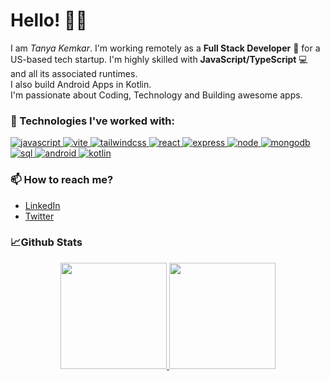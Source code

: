 # Hello! 👋👋

I am _Tanya Kemkar_. I'm working remotely as a **Full Stack Developer** 🚀 for a US-based tech startup. I'm highly skilled with **JavaScript/TypeScript** 💻 and all its associated runtimes. <br/> I also build Android Apps in Kotlin. <br/> I'm passionate about Coding, Technology and Building awesome apps. 


### 🌟 Technologies I've worked with:
 <td>

  [ ![javascript][javascript-badge] ][javascript-link]
  [ ![vite][vite-badge] ][vite-link]
  [ ![tailwindcss][tailwind-css-badge] ][tailwind-css-link]
  [ ![react][react-badge] ][react-link]
  [ ![express][express-badge] ][express-link]
  [ ![node][node-badge] ][node-link]
  [ ![mongodb][mongodb-badge] ][mongodb-link]
  [ ![sql][sql-badge] ][sql-link]
  [ ![android][android-badge] ][android-link]
  [ ![kotlin][kotlin-badge] ][kotlin-link]

</td>

### 📫 How to reach me?

- [LinkedIn](https://www.linkedin.com/in/tanyakemkar/)
- [Twitter](https://twitter.com/kemkartanya)


### 📈Github Stats
<p align="center">
<a href="https://github.com/kemkartanya">
  <img height="170em" src="https://github-readme-stats-eight-theta.vercel.app/api?username=kemkartanya&show_icons=true&theme=algolia&include_all_commits=true&count_private=true"/>
  <img height="170em" src="https://github-readme-stats-eight-theta.vercel.app/api/top-langs/?username=kemkartanya&layout=compact&langs_count=8&theme=algolia"/>
</a>
</p>

<!-- TypeScript -->

[typescript-link]: https://typescriptlang.org/
[typescript-badge]: https://img.shields.io/badge/TypeScript-3178C6?logoColor=FFF&logo=typescript

<!-- JavaScript -->

[javascript-link]: [https://javascriptlang.org/](https://developer.mozilla.org/en-US/docs/Web/JavaScript)
[javascript-badge]: https://img.shields.io/badge/JavaScript-3178C6?logoColor=FFF&logo=javascript

<!-- Vite -->

[vite-link]: https://vitejs.dev/
[vite-badge]: https://img.shields.io/badge/Vite-B73BFE?logoColor=FFD62E&logo=vite

<!-- Next.js -->

[next.js-link]: https://nextjs.org/
[next.js-badge]: https://img.shields.io/badge/Next.js-000?logoColor=FFF&logo=next.js

<!-- React -->

[react-link]: https://reactjs.org/
[react-badge]: https://img.shields.io/badge/React.js-00D8FF?logoColor=20232A&logo=react


<!-- Tailwind CSS -->

[tailwind-css-link]: https://tailwindcss.com/
[tailwind-css-badge]: https://img.shields.io/badge/Tailwind_CSS-38BDF8?&logoColor=FFF&logo=tailwind-css

<!-- MongoDB -->

[mongodb-link]: https://mongodb.org/
[mongodb-badge]: https://img.shields.io/badge/mongodb-00D8FF?logoColor=008000&logo=mongodb

<!-- SQL -->

[sql-link]: https://sql.org/
[sql-badge]: https://img.shields.io/badge/sql-00D8FF?logoColor=20232A&logo=sql

<!-- Express.js -->

[express-link]: https://expressjs.org/
[express-badge]: https://img.shields.io/badge/Express.js-00D8FF?logoColor=20232A&logo=express

<!-- Node.js -->

[node-link]: https://nodejs.org/
[node-badge]: https://img.shields.io/badge/Node.js-00D8FF?logoColor=20232A&logo=node

<!-- Android -->

[android-link]: https://android.org/
[android-badge]: https://img.shields.io/badge/Android-00D8FF?logoColor=20232A&logo=android

<!-- Kotlin -->

[kotlin-link]: https://kotlin.org/
[kotlin-badge]: https://img.shields.io/badge/Android.js-00D8FF?logoColor=20232A&logo=android
















